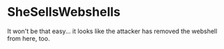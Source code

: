 # SheSellsWebshells

It won't be that easy... it looks like the attacker has removed the webshell from here, too. 
